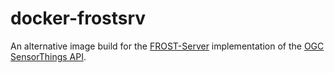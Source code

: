 # docker-frostsrv

An alternative image build for the [FROST-Server](https://github.com/FraunhoferIOSB/FROST-Server) implementation of the [OGC SensorThings API](http://www.opengeospatial.org/standards/sensorthings).